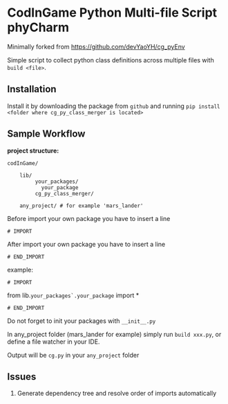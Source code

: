 # CodInGame Python Multi-file Script phyCharm

Minimally forked from https://github.com/devYaoYH/cg_pyEnv 

Simple script to collect python class definitions across multiple files with `build <file>`.

## Installation

Install it by downloading the package from 
 ``github`` and running ``pip install <folder where cg_py_class_merger is located>``

## Sample Workflow
**project structure:**

    codInGame/

        lib/
             your_packages/
               your_package
             cg_py_class_merger/
        
        any_project/ # for example 'mars_lander'
     

Before import your own package you have to insert a line

``# IMPORT``

After import your own package you have to insert a line

``# END_IMPORT``

example:

``# IMPORT``

from lib.``your_packages`.your_package`` import *

``# END_IMPORT``

Do not forget to init your packages with ``__init__.py``

In any_project folder (mars_lander for example) simply run ``build xxx.py``, or define a file watcher in your IDE.

Output will be ``cg.py`` in your ``any_project`` folder

## Issues

1. Generate dependency tree and resolve order of imports automatically
